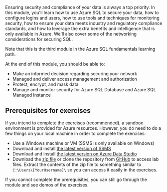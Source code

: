 
Ensuring security and compliance of your data is always a top priority. In this module, you'll learn how to use Azure SQL to secure your data, how to configure logins and users, how to use tools and techniques for monitoring security, how to ensure your data meets industry and regulatory compliance standards, and how to leverage the extra benefits and intelligence that is only available in Azure. We'll also cover some of the networking considerations for securing SQL.

Note that this is the third module in the Azure SQL fundamentals learning path.

At the end of this module, you should be able to:  

* Make an informed decision regarding securing your network
* Managed and deliver access management and authorization  
* Protect, encrypt, and mask data
* Manage and monitor security for Azure SQL Database and Azure SQL Managed Instance

## Prerequisites for exercises  

If you intend to complete the exercises (recommended), a sandbox environment is provided for Azure resources. However, you do need to do a few things on your local machine in order to complete the exercises:  

* Use a Windows machine or VM (SSMS is only available on Windows)  
* Download and install [the latest version of SSMS](https://docs.microsoft.com/sql/ssms/download-sql-server-management-studio-ssms?view=sql-server-ver15)
* Download and install [the latest version on Azure Data Studio](https://docs.microsoft.com/sql/azure-data-studio/download-azure-data-studio?view=sql-server-ver15)
* Download the [zip file](https://github.com/MicrosoftDocs/mslearn-azure-sql-fundamentals/archive/master.zip) or clone the repository from [GitHub](https://github.com/MicrosoftDocs/mslearn-azure-sql-fundamentals) to access lab files. Extract the contents of the zip file to something similar to `C:\Users\[YourUsername]\` so you can access it easily in the exercises.  

If you cannot complete the prerequisites, you can still go through the module and see demos of the exercises.  
